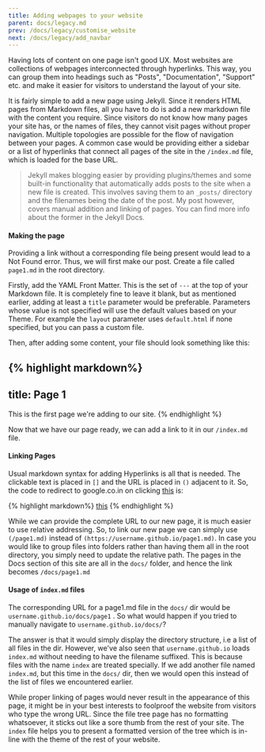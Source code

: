```yaml
---
title: Adding webpages to your website
parent: docs/legacy.md
prev: /docs/legacy/customise_website
next: /docs/legacy/add_navbar
---
```


Having lots of content on one page isn't good UX. Most websites are collections of webpages interconnected through hyperlinks. This way, you can group them into headings such as "Posts", "Documentation", "Support" etc. and make it easier for visitors to understand the layout of your site.

It is fairly simple to add a new page using Jekyll. Since it renders HTML pages from Markdown files, all you have to do is add a new markdown file with the content you require. Since visitors do not know how many pages your site has, or the names of files, they cannot visit pages without proper navigation. Multiple topologies are possible for the flow of navigation between your pages. A common case would be providing either a sidebar or a list of hyperlinks that connect all pages of the site in the `/index.md` file, which is loaded for the base URL.

> Jekyll makes blogging easier by providing plugins/themes and some built-in functionality that automatically adds posts to the site when a new file is created. This involves saving them to an `_posts/` directory and the filenames being the date of the post. My post however, covers manual addition and linking of pages. You can find more info about the former in the Jekyll Docs.

#### Making the page

Providing a link without a corresponding file being present would lead to a Not Found error. Thus, we will first make our post. Create a file called `page1.md` in the root directory.

Firstly, add the YAML Front Matter. This is the set of `---` at the top of your Markdown file. It is completely fine to leave it blank, but as mentioned earlier, adding at least a `title` parameter would be preferable. Parameters whose value is not specified will use the default values based on your Theme. For example the `layout` parameter uses `default.html` if none specified, but you can pass a custom file.

Then, after adding some content, your file should look something like this:

{% highlight markdown%}
---
title: Page 1
---

This is the first page we're adding to our site.
{% endhighlight %}

Now that we have our page ready, we can add a link to it in our `/index.md` file.

#### Linking Pages

Usual markdown syntax for adding Hyperlinks is all that is needed. The clickable text is placed in `[]` and the URL is placed in `()` adjacent to it. So, the code to redirect to google.co.in on clicking [this](https://google.co.in) is:

{% highlight markdown%}
[this](https://google.co.in)
{% endhighlight %}

While we can provide the complete URL to our new page, it is much easier to use relative addressing. So, to link our new page we can simply use `(/page1.md)` instead of `(https://username.github.io/page1.md)`. In case you would like to group files into folders rather than having them all in the root directory, you simply need to update the relative path. The pages in the Docs section of this site are all in the `docs/` folder, and hence the link becomes `/docs/page1.md`

#### Usage of `index.md` files

The corresponding URL for a page1.md file in the `docs/` dir would be `username.github.io/docs/page1` . So what would happen if you tried to manually navigate to `username.github.io/docs/`?

The answer is that it would simply display the directory structure, i.e a list of all files in the dir. However, we've also seen that `username.github.io` loads `index.md` without needing to have the filename suffixed. This is because files with the name `index` are treated specially. If we add another file named `index.md`, but this time in the `docs/` dir, then we would open this instead of the list of files we encountered earlier.

While proper linking of pages would never result in the appearance of this page, it might be in your best interests to foolproof the website from visitors who type the wrong URL. Since the file tree page has no formatting whatsoever, it sticks out like a sore thumb from the rest of your site. The `index` file helps you to present a formatted version of the tree which is in-line with the theme of the rest of your website.

